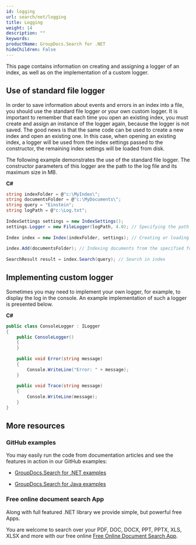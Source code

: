 ```yaml
---
id: logging
url: search/net/logging
title: Logging
weight: 14
description: ""
keywords: 
productName: GroupDocs.Search for .NET
hideChildren: False
---
```

This page contains information on creating and assigning a logger of an index, as well as on the implementation of a custom logger.

## Use of standard file logger

In order to save information about events and errors in an index into a file, you should use the standard file logger or your own custom logger. It is important to remember that each time you open an existing index, you must create and assign an instance of the logger again, because the logger is not saved. The good news is that the same code can be used to create a new index and open an existing one. In this case, when opening an existing index, a logger will be used from the index settings passed to the constructor, the remaining index settings will be loaded from disk.

The following example demonstrates the use of the standard file logger. The constructor parameters of this logger are the path to the log file and its maximum size in MB.

**C#**

```csharp
string indexFolder = @"c:\MyIndex\";
string documentsFolder = @"c:\MyDocuments\";
string query = "Einstein";
string logPath = @"c:\Log.txt";
 
IndexSettings settings = new IndexSettings();
settings.Logger = new FileLogger(logPath, 4.0); // Specifying the path to the log file and a maximum length of 4 MB
 
Index index = new Index(indexFolder, settings); // Creating or loading an index from the specified folder
 
index.Add(documentsFolder); // Indexing documents from the specified folder
 
SearchResult result = index.Search(query); // Search in index
```

## Implementing custom logger

Sometimes you may need to implement your own logger, for example, to display the log in the console. An example implementation of such a logger is presented below.

**C#**

```csharp
public class ConsoleLogger : ILogger
{
    public ConsoleLogger()
    {
    }
 
    public void Error(string message)
    {
        Console.WriteLine("Error: " + message);
    }
 
    public void Trace(string message)
    {
        Console.WriteLine(message);
    }
}
```

## More resources

### GitHub examples

You may easily run the code from documentation articles and see the features in action in our GitHub examples:

*   [GroupDocs.Search for .NET examples](https://github.com/groupdocs-search/GroupDocs.Search-for-.NET)
    
*   [GroupDocs.Search for Java examples](https://github.com/groupdocs-search/GroupDocs.Search-for-Java)
    

### Free online document search App

Along with full featured .NET library we provide simple, but powerful free Apps.

You are welcome to search over your PDF, DOC, DOCX, PPT, PPTX, XLS, XLSX and more with our free online [Free Online Document Search App](https://products.groupdocs.app/search).
